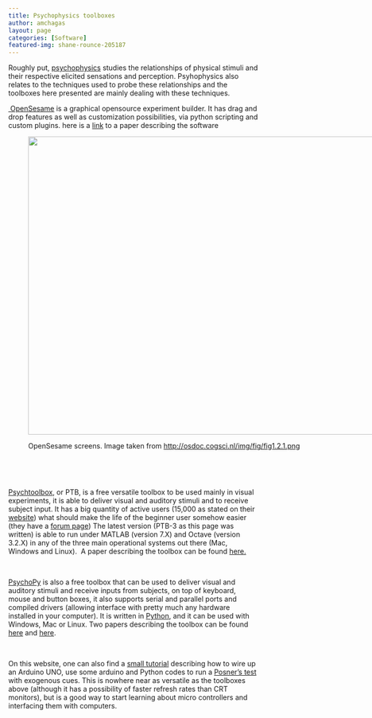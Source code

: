 ```yaml
---
title: Psychophysics toolboxes
author: amchagas
layout: page
categories: [Software]
featured-img: shane-rounce-205187
---
```

Roughly put, [psychophysics](http://en.wikipedia.org/wiki/Psychophysics) studies the relationships of physical stimuli and their respective elicited sensations and perception. Psyhophysics also relates to the techniques used to probe these relationships and the toolboxes here presented are mainly dealing with these techniques.

[ OpenSesame](http://osdoc.cogsci.nl/about/) is a graphical opensource experiment builder. It has drag and drop features as well as customization possibilities, via python scripting and custom plugins. here is a [link](http://link.springer.com/article/10.3758%2Fs13428-011-0168-7) to a paper describing the software<figure style="width: 853px" class="wp-caption alignnone">

[<img src="https://i0.wp.com/osdoc.cogsci.nl/img/fig/fig1.2.1.png?resize=800%2C600" alt="" width="800" height="600" data-recalc-dims="1" />](https://i0.wp.com/osdoc.cogsci.nl/img/fig/fig1.2.1.png)<figcaption class="wp-caption-text">OpenSesame screens. Image taken from http://osdoc.cogsci.nl/img/fig/fig1.2.1.png</figcaption></figure>

&nbsp;

&nbsp;

[Psychtoolbox](http://psychtoolbox.org/), or PTB, is a free versatile toolbox to be used mainly in visual experiments, it is able to deliver visual and auditory stimuli and to receive subject input. It has a big quantity of active users (15,000 as stated on their [website](http://psychtoolbox.org/forum/)) what should make the life of the beginner user somehow easier (they have a [forum page](http://psychtoolbox.org/forum/)) The latest version (PTB-3 as this page was written) is able to run under MATLAB (version 7.X) and Octave (version 3.2.X) in any of the three main operational systems out there (Mac, Windows and Linux).  A paper describing the toolbox can be found [here.](http://color.psych.upenn.edu/brainard/papers/Psychtoolbox.pdf)

&nbsp;

[PsychoPy](http://www.psychopy.org/overview.html) is also a free toolbox that can be used to deliver visual and auditory stimuli and receive inputs from subjects, on top of keyboard, mouse and button boxes, it also supports serial and parallel ports and compiled drivers (allowing interface with pretty much any hardware installed in your computer). It is written in [Python](http://openeuroscience.wordpress.com/software/python-numpy-scipy-matplotlib/ "Python, NumPy, SciPy & Matplotlib"), and it can be used with Windows, Mac or Linux. Two papers describing the toolbox can be found [here](http://www.sciencedirect.com/science/article/pii/S0165027006005772) and [here](http://journal.frontiersin.org/article/10.3389/neuro.11.010.2008/abstract).

&nbsp;

On this website, one can also find a [small tutorial](http://openeuroscience.wordpress.com/tutorials/human-psychophysics-using-arduino/ "Human psychophysics using Arduino") describing how to wire up an Arduino UNO, use some arduino and Python codes to run a [Posner&#8217;s test](http://en.wikipedia.org/wiki/Posner_cueing_task) with exogenous cues. This is nowhere near as versatile as the toolboxes above (although it has a possibility of faster refresh rates than CRT monitors), but is a good way to start learning about micro controllers and interfacing them with computers.

&nbsp;
